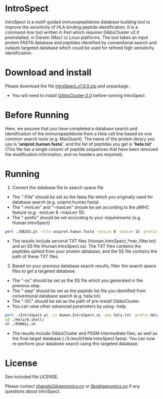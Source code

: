 # IntroSpect
IntroSpect is a motif-guided immunopeptidome database building tool to improve the sensitivity of HLA binding peptide identification. It is a command-line tool written in Perl which requires GibbsCluster v2.0 preinstalled, in Darwin (Mac) or Linux platforms. The tool takes an input protein FASTA database and peptides identified by conventional search and outputs targeted database which could be used for refined high sensitivity identification.

# Download and install
Please download the file [IntroSpect_v1.0.0.zip](https://github.com/BGI2016/IntroSpect/releases/tag/Latest) and unpackage .
-  You will need to install [GibbsCluster-2.0](https://services.healthtech.dtu.dk/service.php?GibbsCluster-2.0) before running IntroSpect.

# Before Running
Here, we assume that you have completed a database search and identification of the immunopeptidome from a Hela cell line based on one common search tools (e.g. MaxQuant). The name of the protein library you use is __'uniprot.human.fasta'__, and the list of peptides you get is __'hela.txt'__ (This file has a single column of peptide sequences that have been removed the modification information, and no headers are required).

# Running
1. Convert the database file to search space file
-  The "-File" should be set as the fasta file which you originally used for database search (e.g. uniprot.human.fasta). 
-  The "-minLen" and "-maxLen" shoule be set according to the pMHC feature (e.g. -minLen 8 -maxLen 15). 
-  The "-prefix" should be set according to your requirements (e.g. Human.IntroSpect)
```sh
perl ./DB2SS.pl -file uniprot.human.fasta -minLen 8 -maxLen 15 -prefix Human.IntroSpect -outdir ./SearchSpace
```
-  The results include serveral TXT files (Human.IntroSpect_*mer_filter.txt) and an SS file (Human.IntroSpect.ss). The TXT files contains the peptides splited from your protein database, and the SS file contains the path of these TXT files.

2. Based on your previous database search results, filter the search space files to get a targeted database.
-  The "-ss" should be set as the SS file which you generated in the previous step.
-  The "-pep" should be set as the peptide list file you identified from conventional database search (e.g. hela.txt).
-  The "-GC" should be set as the path of pre-install GibbsCluster.
-  You can view other advanced parameters by using -help.
```sh
perl ./IntroSpect.pl -ss Human.IntroSpect.ss -pep hela.txt -prefix Hela -GC YourGibbsClusterPath/gibbscluster -outdir ./Hela
cd ./Hela/0.shell/
sh ./RUNALL.sh
```
-  The results include GibbsCluster and PSSM intermediate files, as well as the final target database (./3.result/Hela.IntroSpect.fasta). You can now re-perform your database search using this targeted database.


# License
See included file LICENSE.

Please contact zhangle2@genomics.cn or libo@genomics.cn if any questions about IntroSpect.
